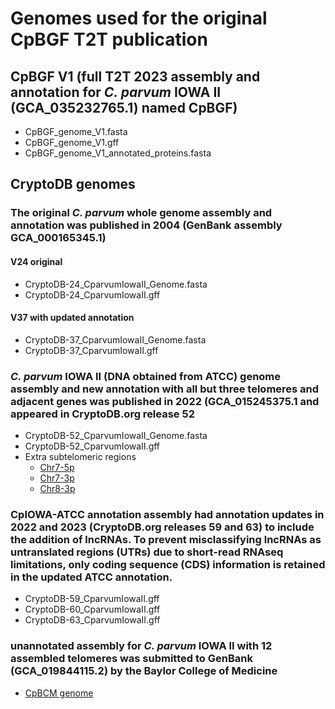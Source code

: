 # Genomes used for the original CpBGF T2T publication

## CpBGF V1 (full T2T 2023 assembly and annotation for *C. parvum* IOWA II (GCA_035232765.1) named CpBGF)

* CpBGF_genome_V1.fasta
* CpBGF_genome_V1.gff
* CpBGF_genome_V1_annotated_proteins.fasta

## CryptoDB genomes

### The original *C. parvum* whole genome assembly and annotation was published in 2004 (GenBank assembly GCA_000165345.1)

#### V24 original

* CryptoDB-24_CparvumIowaII_Genome.fasta
* CryptoDB-24_CparvumIowaII.gff

#### V37 with updated annotation

* CryptoDB-37_CparvumIowaII_Genome.fasta
* CryptoDB-37_CparvumIowaII.gff

### *C. parvum* IOWA II (DNA obtained from ATCC) genome assembly and new annotation with all but three telomeres and adjacent genes was published in 2022 (GCA_015245375.1 and appeared in CryptoDB.org release 52

* CryptoDB-52_CparvumIowaII_Genome.fasta
* CryptoDB-52_CparvumIowaII.gff
* Extra subtelomeric regions
  * [Chr7-5p](https://www.ncbi.nlm.nih.gov/nuccore/MZ892386.1)
  * [Chr7-3p](https://www.ncbi.nlm.nih.gov/nuccore/MZ892388.1)
  * [Chr8-3p](https://www.ncbi.nlm.nih.gov/nuccore/MZ892387.1)

### CpIOWA-ATCC annotation assembly had annotation updates in 2022 and 2023 (CryptoDB.org releases 59 and 63) to include the addition of lncRNAs. To prevent misclassifying lncRNAs as untranslated regions (UTRs) due to short-read RNAseq limitations, only coding sequence (CDS) information is retained in the updated ATCC annotation.

* CryptoDB-59_CparvumIowaII.gff
* CryptoDB-60_CparvumIowaII.gff
* CryptoDB-63_CparvumIowaII.gff


### unannotated assembly for *C. parvum* IOWA II with 12 assembled telomeres was submitted to GenBank (GCA_019844115.2) by the Baylor College of Medicine

* [CpBCM genome](https://www.ncbi.nlm.nih.gov/datasets/genome/GCA_019844115.2/)


